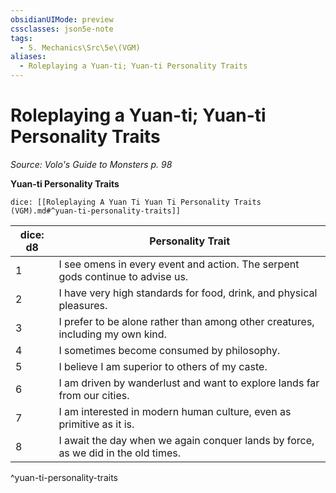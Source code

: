```yaml
---
obsidianUIMode: preview
cssclasses: json5e-note
tags:
  - 5. Mechanics\Src\5e\(VGM)
aliases:
  - Roleplaying a Yuan-ti; Yuan-ti Personality Traits
---
```

# Roleplaying a Yuan-ti; Yuan-ti Personality Traits
*Source: Volo's Guide to Monsters p. 98* 

**Yuan-ti Personality Traits**

`dice: [[Roleplaying A Yuan Ti Yuan Ti Personality Traits (VGM).md#^yuan-ti-personality-traits]]`

| dice: d8 | Personality Trait |
|----------|-------------------|
| 1 | I see omens in every event and action. The serpent gods continue to advise us. |
| 2 | I have very high standards for food, drink, and physical pleasures. |
| 3 | I prefer to be alone rather than among other creatures, including my own kind. |
| 4 | I sometimes become consumed by philosophy. |
| 5 | I believe I am superior to others of my caste. |
| 6 | I am driven by wanderlust and want to explore lands far from our cities. |
| 7 | I am interested in modern human culture, even as primitive as it is. |
| 8 | I await the day when we again conquer lands by force, as we did in the old times. |
^yuan-ti-personality-traits
